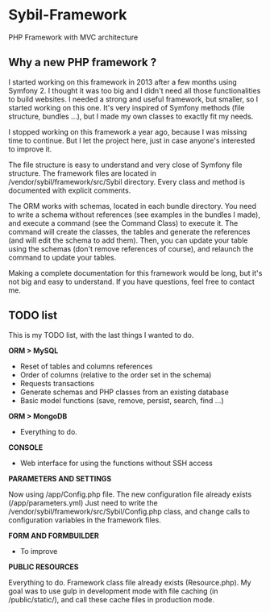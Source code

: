 # Sybil-Framework
PHP Framework with MVC architecture

## Why a new PHP framework ?

I started working on this framework in 2013 after a few months using Symfony 2. I thought it was too big and I didn't need all those functionalities to build websites.
I needed a strong and useful framework, but smaller, so I started working on this one.
It's very inspired of Symfony methods (file structure, bundles ...), but I made my own classes to exactly fit my needs.

I stopped working on this framework a year ago, because I was missing time to continue.
But I let the project here, just in case anyone's interested to improve it.

The file structure is easy to understand and very close of Symfony file structure.
The framework files are located in /vendor/sybil/framework/src/Sybil directory.
Every class and method is documented with explicit comments.

The ORM works with schemas, located in each bundle directory.
You need to write a schema without references (see examples in the bundles I made), and execute a command (see the Command Class) to execute it.
The command will create the classes, the tables and generate the references (and will edit the schema to add them).
Then, you can update your table using the schemas (don't remove references of course), and relaunch the command to update your tables.

Making a complete documentation for this framework would be long, but it's not big and easy to understand.
If you have questions, feel free to contact me.

## TODO list
This is my TODO list, with the last things I wanted to do.

**ORM > MySQL**
- Reset of tables and columns references
- Order of columns (relative to the order set in the schema)
- Requests transactions
- Generate schemas and PHP classes from an existing database
- Basic model functions (save, remove, persist, search, find ...)

**ORM > MongoDB**
- Everything to do.

**CONSOLE**
- Web interface for using the functions without SSH access

**PARAMETERS AND SETTINGS**

Now using /app/Config.php file. 
The new configuration file already exists (/app/parameters.yml)
Just need to write the /vendor/sybil/framework/src/Sybil/Config.php class, and change calls to configuration variables in the framework files.

**FORM AND FORMBUILDER**
- To improve

**PUBLIC RESOURCES**

Everything to do. Framework class file already exists (Resource.php).
My goal was to use gulp in development mode with file caching (in /public/static/), and call these cache files in production mode.
